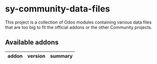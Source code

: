 # sy-community-data-files
This project is a collection of Odoo modules containing various data files that are too big to fit the official addons or the other Community projects.

[//]: # (addons)

Available addons
----------------
addon | version | summary
--- | --- | ---


[//]: # (end addons)
